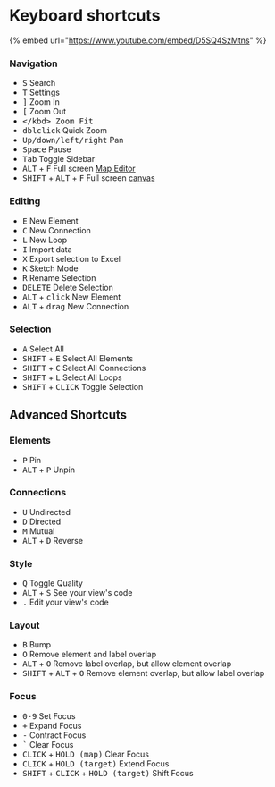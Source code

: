 # Keyboard shortcuts

{% embed url="https://www.youtube.com/embed/D5SQ4SzMtns" %}

### Navigation
- <kbd>S</kbd> Search
- <kbd>T</kbd> Settings
- <kbd>]</kbd> Zoom In
- <kbd>[</kbd> Zoom Out
- <kbd>\</kbd> Zoom Fit
- <kbd>dblclick</kbd> Quick Zoom
- <kbd>Up/down/left/right</kbd> Pan
- <kbd>Space</kbd> Pause
- <kbd>Tab</kbd> Toggle Sidebar
- <kbd>ALT</kbd> + <kbd>F</kbd> Full screen <a href="/overview/map-editor.md">Map Editor</a>
- <kbd>SHIFT</kbd> + <kbd>ALT</kbd> + <kbd>F</kbd> Full screen <a href="/overview/map-editor.md#canvas">canvas</a>

### Editing
- <kbd>E</kbd> New Element
- <kbd>C</kbd> New Connection
- <kbd>L</kbd> New Loop
- <kbd>I</kbd> Import data
- <kbd>X</kbd> Export selection to Excel
- <kbd>K</kbd> Sketch Mode
- <kbd>R</kbd> Rename Selection
- <kbd>DELETE</kbd> Delete Selection
- <kbd>ALT</kbd> + <kbd>click</kbd> New Element
- <kbd>ALT</kbd> + <kbd>drag</kbd> New Connection

### Selection
- <kbd>A</kbd> Select All
- <kbd>SHIFT</kbd> + <kbd>E</kbd> Select All Elements
- <kbd>SHIFT</kbd> + <kbd>C</kbd> Select All Connections
- <kbd>SHIFT</kbd> + <kbd>L</kbd> Select All Loops
- <kbd>SHIFT</kbd> + <kbd>CLICK</kbd> Toggle Selection

## Advanced Shortcuts

### Elements
- <kbd>P</kbd> Pin
- <kbd>ALT</kbd> + <kbd>P</kbd> Unpin

### Connections
- <kbd>U</kbd> Undirected
- <kbd>D</kbd> Directed
- <kbd>M</kbd> Mutual
- <kbd>ALT</kbd> + <kbd>D</kbd> Reverse

### Style
- <kbd>Q</kbd> Toggle Quality
- <kbd>ALT</kbd> + <kbd>S</kbd> See your view's code
- <kbd>.</kbd> Edit your view's code

### Layout
- <kbd>B</kbd> Bump
- <kbd>O</kbd> Remove element and label overlap
- <kbd>ALT</kbd> + <kbd>O</kbd> Remove label overlap, but allow element overlap
- <kbd>SHIFT</kbd> + <kbd>ALT</kbd> + <kbd>O</kbd> Remove element overlap, but allow label overlap

### Focus
- <kbd>0-9</kbd> Set Focus
- <kbd>+</kbd> Expand Focus
- <kbd>-</kbd> Contract Focus
- <kbd>`</kbd> Clear Focus
- <kbd>CLICK</kbd> + <kbd>HOLD (map)</kbd> Clear Focus
- <kbd>CLICK</kbd> + <kbd>HOLD (target)</kbd> Extend Focus
- <kbd>SHIFT</kbd> + <kbd>CLICK</kbd> + <kbd>HOLD (target)</kbd> Shift Focus

